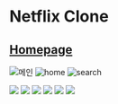 # Netflix Clone
## [Homepage](https://dong53358.github.io/netflix-clone/)
![메인](https://user-images.githubusercontent.com/82385282/186594125-6d899311-98ed-4262-8d23-5e27226285ac.png)
![home](https://user-images.githubusercontent.com/82385282/186596100-e940910d-c48b-47db-af41-7096d4e1bda2.png)
![search](https://user-images.githubusercontent.com/82385282/186596449-9fb08cd4-46bf-43d8-8b63-a75ef9d071ed.png)

<img src="https://img.shields.io/badge/React-61DAFB?style=for-the-badge&logo=React&logoColor=white"> <img src="https://img.shields.io/badge/React Query-FF4154?style=for-the-badge&logo=React Query&logoColor=white"> <img src="https://img.shields.io/badge/React Hook Form-EC5990?style=for-the-badge&logo=&logoColor=white"> <img src="https://img.shields.io/badge/styled components-DB7093?style=for-the-badge&logo=styled-components&logoColor=white"> <img src="https://img.shields.io/badge/TypeScript-3178C6?style=for-the-badge&logo=TypeScript&logoColor=white"> <img src="https://img.shields.io/badge/recoil-DB7093?style=for-the-badge&logo=&logoColor=white">
